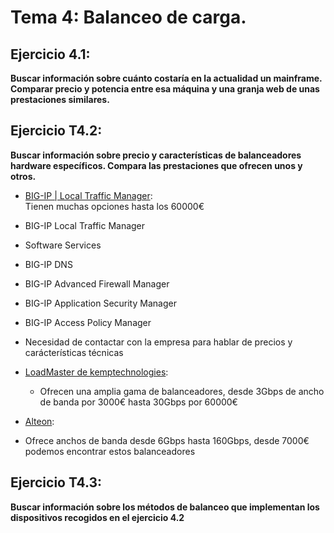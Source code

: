 # Tema 4: Balanceo de carga.
## Ejercicio 4.1:  

**Buscar información sobre cuánto costaría en la actualidad un mainframe. Comparar precio y potencia entre esa máquina y una granja web de unas prestaciones similares.**   



## Ejercicio T4.2:
**Buscar información sobre precio y características de balanceadores hardware específicos. Compara las prestaciones que ofrecen unos y otros.**  
 * [BIG-IP | Local Traffic Manager](https://f5.com/es/products/big-ip/local-traffic-manager-ltm):  
 Tienen muchas opciones hasta los 60000€  
  * BIG-IP Local Traffic Manager
  * Software Services
  * BIG-IP DNS
  * BIG-IP Advanced Firewall Manager
  * BIG-IP Application Security Manager
  * BIG-IP Access Policy Manager
  * Necesidad de contactar con la empresa para hablar de precios y carácterísticas técnicas


* [LoadMaster de kemptechnologies]():
  * Ofrecen una amplia gama de balanceadores, desde 3Gbps de ancho de banda por 3000€ hasta 30Gbps por 60000€


 * [Alteon](https://www.radware.com/products/alteon-models/):
  * Ofrece anchos de banda desde  6Gbps hasta 160Gbps, desde 7000€ podemos encontrar estos balanceadores



## Ejercicio T4.3:
**Buscar información sobre los métodos de balanceo que implementan los dispositivos recogidos en el ejercicio 4.2**  
